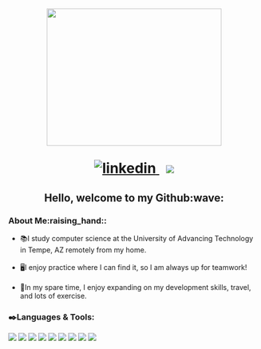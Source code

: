 <!-- The code below is for my GIF (which is heading one)-->
<h1 align="center"> 
<img width="350" height="275" src="https://user-images.githubusercontent.com/94564195/194909980-f3ffa2a1-0bc2-48cb-b924-94641c6ca24b.gif"
</h1>
  <!-- The code below is for my LinkedIn -->
  <p>
  <a href="https://www.linkedin.com/in/megan-b-3605a01b8/" rel="nofollow noreferrer">
    <img src="https://img.shields.io/badge/linkedin-%230077B5.svg?style=for-the-badge&logo=linkedin&logoColor=white" alt="linkedin">
  </a> &nbsp; 
    <img src="https://komarev.com/ghpvc/?username=MeganMB197674&color=red&style=for-the-badge">
    <!-- The code below is for "hello" & wave emoji -->
<h2 align="center">
  Hello, welcome to my Github:wave:
   </h2>
  <h3 align="left">
    About Me:raising_hand::
  </h3>
<ul>
  <li>
    📚I study computer science at the University of Advancing Technology in Tempe, AZ remotely from my home.
  </li>
  <br>
  <li>
   🖥️I enjoy practice where I can find it, so I am always up for teamwork!
  </li>
    <br>
  <li>
    🏡In my spare time, I enjoy expanding on my development skills, travel, and lots of exercise.
  </li>
  </ul>
  <h3 align="left">
✒️Languages & Tools:
</h3>
<p>
  <img src="https://img.shields.io/badge/html5-%23E34F26.svg?style=for-the-badge&logo=html5&logoColor=white">
  <img src="https://img.shields.io/badge/css3-%231572B6.svg?style=for-the-badge&logo=css3&logoColor=white">
  <img src="https://img.shields.io/badge/javascript-%23323330.svg?style=for-the-badge&logo=javascript&logoColor=%23F7DF1E">
  <img src="https://img.shields.io/badge/c%23-%23239120.svg?style=for-the-badge&logo=c-sharp&logoColor=white">
  <img src="https://img.shields.io/badge/Visual%20Studio%20Code-0078d7.svg?style=for-the-badge&logo=visual-studio-code&logoColor=white">
  <img src="https://img.shields.io/badge/Visual%20Studio-5C2D91.svg?style=for-the-badge&logo=visual-studio&logoColor=white">
  <img src="https://img.shields.io/badge/Windows-0078D6?style=for-the-badge&logo=windows&logoColor=white">
  <img src="https://img.shields.io/badge/firebase-%23039BE5.svg?style=for-the-badge&logo=firebase">
  <img src="https://img.shields.io/badge/github-%23121011.svg?style=for-the-badge&logo=github&logoColor=white">
  </p>
